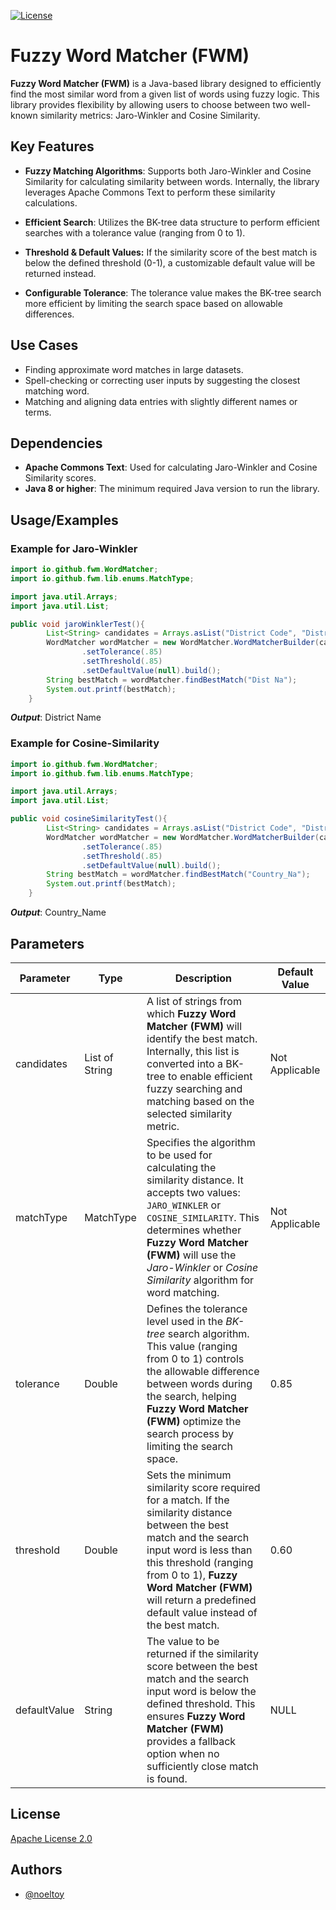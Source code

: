 [![License](https://img.shields.io/badge/License-Apache_2.0-blue.svg)](https://opensource.org/licenses/Apache-2.0)
# Fuzzy Word Matcher (FWM)

**Fuzzy Word Matcher (FWM)** is a Java-based library designed to efficiently find the most similar word from a given list of words using fuzzy logic. This library provides flexibility by allowing users to choose between two well-known similarity metrics: Jaro-Winkler and Cosine Similarity.
## Key Features
+ **Fuzzy Matching Algorithms**: Supports both Jaro-Winkler and Cosine Similarity for calculating similarity between words.  Internally, the library leverages Apache Commons Text to perform these similarity calculations.

+ **Efficient Search**: Utilizes the BK-tree data structure to perform efficient searches with a tolerance value (ranging from 0 to 1).

+ **Threshold & Default Values:** If the similarity score of the best match is below the defined threshold (0-1), a customizable default value will be returned instead.

+ **Configurable Tolerance**: The tolerance value makes the BK-tree search more efficient by limiting the search space based on allowable differences.

## Use Cases
+ Finding approximate word matches in large datasets.
+ Spell-checking or correcting user inputs by suggesting the closest matching word.
+ Matching and aligning data entries with slightly different names or terms.

## Dependencies
+ **Apache Commons Text**: Used for calculating Jaro-Winkler and Cosine Similarity scores.
+ **Java 8 or higher**: The minimum required Java version to run the library.
## Usage/Examples
### Example for Jaro-Winkler
```java
import io.github.fwm.WordMatcher;
import io.github.fwm.lib.enums.MatchType;

import java.util.Arrays;
import java.util.List;

public void jaroWinklerTest(){
        List<String> candidates = Arrays.asList("District Code", "District Name", "Country_Code", "Country_Name", "Pin_Code");
        WordMatcher wordMatcher = new WordMatcher.WordMatcherBuilder(candidates, MatchType.JARO_WINKLER)
                .setTolerance(.85)
                .setThreshold(.85)
                .setDefaultValue(null).build();
        String bestMatch = wordMatcher.findBestMatch("Dist Na");
        System.out.printf(bestMatch);
    }
```
**_Output_**: District Name
### Example for Cosine-Similarity
```java
import io.github.fwm.WordMatcher;
import io.github.fwm.lib.enums.MatchType;

import java.util.Arrays;
import java.util.List;

public void cosineSimilarityTest(){
        List<String> candidates = Arrays.asList("District Code", "District Name", "Country_Code", "Country_Name", "Pin_Code");
        WordMatcher wordMatcher = new WordMatcher.WordMatcherBuilder(candidates, MatchType.COSINE_SIMILARITY)
                .setTolerance(.85)
                .setThreshold(.85)
                .setDefaultValue(null).build();
        String bestMatch = wordMatcher.findBestMatch("Country_Na");
        System.out.printf(bestMatch);
    }
```
**_Output_**: Country_Name
## Parameters
| Parameter    | Type           | Description                                                                                                                                                                                                                                                                               | Default Value  |
|--------------|----------------|-------------------------------------------------------------------------------------------------------------------------------------------------------------------------------------------------------------------------------------------------------------------------------------------|----------------|
| candidates   | List of String | A list of strings from which  **Fuzzy Word Matcher (FWM)** will identify the best match.  Internally, this list is converted into a BK-tree  to enable efficient fuzzy searching and matching  based on the selected similarity metric.                                                   | Not Applicable |
| matchType    | MatchType      | Specifies the algorithm to be used for calculating the similarity distance.  It accepts two values: `JARO_WINKLER` or `COSINE_SIMILARITY`.  This determines whether **Fuzzy Word Matcher (FWM)** will use  the _Jaro-Winkler_ or _Cosine Similarity_ algorithm for word matching.         | Not Applicable |
| tolerance    | Double         | Defines the tolerance level used in the  _BK-tree_ search algorithm. This value (ranging from 0 to 1) controls  the allowable difference between words during the search, helping  **Fuzzy Word Matcher (FWM)** optimize the search process by limiting the search space.                 | 0.85           |
| threshold    | Double         | Sets the minimum similarity score required for a match.  If the similarity distance between the best match and  the search input word is less than this threshold (ranging from 0 to 1),  **Fuzzy Word Matcher (FWM)** will return a predefined  default value instead of the best match. | 0.60           |
| defaultValue | String         | The value to be returned if the similarity score between the  best match and the search input word is below the defined threshold.  This ensures **Fuzzy Word Matcher (FWM)** provides a fallback option  when no sufficiently close match is found.                                      | NULL           |

## License
[Apache License 2.0](https://choosealicense.com/licenses/apache-2.0/)

## Authors
- [@noeltoy](https://github.com/NoelToy)